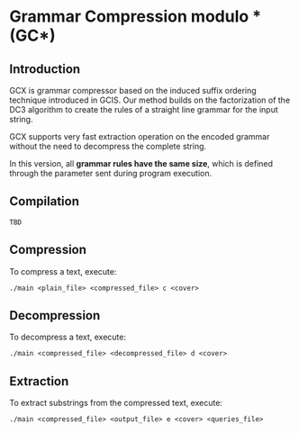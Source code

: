 # Grammar Compression modulo * (GC*)

## Introduction

GCX is grammar compressor based on the induced suffix ordering technique introduced in GCIS. Our method builds on the factorization of the DC3 algorithm to create the rules of a straight line grammar for the input string.

GCX supports very fast extraction operation on the encoded grammar without the need to decompress the complete string. 

In this version, all **grammar rules have the same size**, which is defined through the <cover> parameter sent during program execution.

## Compilation
```shell
TBD
```

## Compression
To compress a text, execute:

```shell
./main <plain_file> <compressed_file> c <cover>
```

## Decompression
To decompress a text, execute:

```shell
./main <compressed_file> <decompressed_file> d <cover>
```

## Extraction
To extract substrings from the compressed text, execute:

```shell
./main <compressed_file> <output_file> e <cover> <queries_file>
```